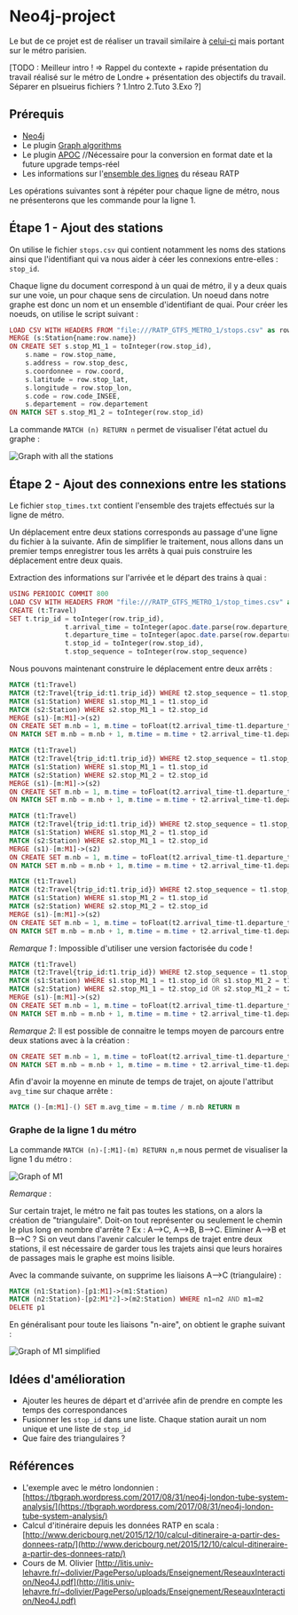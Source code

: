 # Neo4j-project

Le but de ce projet est de réaliser un travail similaire à [celui-ci](https://tbgraph.wordpress.com/2017/08/31/neo4j-london-tube-system-analysis/) mais portant sur le métro parisien.

[TODO : Meilleur intro ! => Rappel du contexte + rapide présentation du travail réalisé sur le métro de Londre + présentation des objectifs du travail. Séparer en plsueirus fichiers ? 1.Intro 2.Tuto 3.Exo ?]

## Prérequis
- [Neo4j](https://neo4j.com/download/)
- Le plugin [Graph algorithms](https://github.com/neo4j-contrib/neo4j-graph-algorithms/)
- Le plugin [APOC](http://github.com/neo4j-contrib/neo4j-apoc-procedures/releases/3.4.0.1) //Nécessaire pour la conversion en format date et la future upgrade temps-réel 
- Les informations sur l'[ensemble des lignes](http://dataratp.download.opendatasoft.com/RATP_GTFS_LINES.zip) du réseau RATP

Les opérations suivantes sont à répéter pour chaque ligne de métro, nous ne présenterons que les commande pour la ligne 1.

## Étape 1 - Ajout des stations
On utilise le fichier `stops.csv` qui contient notamment les noms des stations ainsi que l'identifiant qui va nous aider à céer les connexions entre-elles : `stop_id`.

Chaque ligne du document correspond à un quai de métro, il y a deux quais sur une voie, un pour chaque sens de circulation. Un noeud dans notre graphe est donc un nom et un ensemble d'identifiant de quai. Pour créer les noeuds, on utilise le script suivant :
```php
LOAD CSV WITH HEADERS FROM "file:///RATP_GTFS_METRO_1/stops.csv" as row
MERGE (s:Station{name:row.name})
ON CREATE SET s.stop_M1_1 = toInteger(row.stop_id),
    s.name = row.stop_name,
    s.address = row.stop_desc,
    s.coordonnee = row.coord,
    s.latitude = row.stop_lat,
    s.longitude = row.stop_lon,
    s.code = row.code_INSEE,
    s.departement = row.departement
ON MATCH SET s.stop_M1_2 = toInteger(row.stop_id)
```

La commande `MATCH (n) RETURN n` permet de visualiser l'état actuel du graphe :


![Graph with all the stations](https://github.com/CamilleSimon/neo4j-project/blob/master/graph.png)

## Étape 2 - Ajout des connexions entre les stations

Le fichier `stop_times.txt` contient l'ensemble des trajets effectués sur la ligne de métro.

Un déplacement entre deux stations corresponds au passage d'une ligne du fichier à la suivante.
Afin de simplifier le traitement, nous allons dans un premier temps enregistrer tous les arrêts à quai puis construire les déplacement entre deux quais.

Extraction des informations sur l'arrivée et le départ des trains à quai :
```php
USING PERIODIC COMMIT 800
LOAD CSV WITH HEADERS FROM "file:///RATP_GTFS_METRO_1/stop_times.csv" as row
CREATE (t:Travel)
SET t.trip_id = toInteger(row.trip_id),
              t.arrival_time = toInteger(apoc.date.parse(row.departure_time,'m','HH:mm:ss')),
              t.departure_time = toInteger(apoc.date.parse(row.departure_time,'m','HH:mm:ss')),
              t.stop_id = toInteger(row.stop_id),
              t.stop_sequence = toInteger(row.stop_sequence)
```

Nous pouvons maintenant construire le déplacement entre deux arrêts :
```php
MATCH (t1:Travel)
MATCH (t2:Travel{trip_id:t1.trip_id}) WHERE t2.stop_sequence = t1.stop_sequence + 1
MATCH (s1:Station) WHERE s1.stop_M1_1 = t1.stop_id
MATCH (s2:Station) WHERE s2.stop_M1_1 = t2.stop_id
MERGE (s1)-[m:M1]->(s2) 
ON CREATE SET m.nb = 1, m.time = toFloat(t2.arrival_time-t1.departure_time)
ON MATCH SET m.nb = m.nb + 1, m.time = m.time + t2.arrival_time-t1.departure_time
```
```php
MATCH (t1:Travel)
MATCH (t2:Travel{trip_id:t1.trip_id}) WHERE t2.stop_sequence = t1.stop_sequence + 1
MATCH (s1:Station) WHERE s1.stop_M1_1 = t1.stop_id
MATCH (s2:Station) WHERE s2.stop_M1_2 = t2.stop_id
MERGE (s1)-[m:M1]->(s2) 
ON CREATE SET m.nb = 1, m.time = toFloat(t2.arrival_time-t1.departure_time)
ON MATCH SET m.nb = m.nb + 1, m.time = m.time + t2.arrival_time-t1.departure_time
```
```php
MATCH (t1:Travel)
MATCH (t2:Travel{trip_id:t1.trip_id}) WHERE t2.stop_sequence = t1.stop_sequence + 1
MATCH (s1:Station) WHERE s1.stop_M1_2 = t1.stop_id
MATCH (s2:Station) WHERE s2.stop_M1_1 = t2.stop_id
MERGE (s1)-[m:M1]->(s2) 
ON CREATE SET m.nb = 1, m.time = toFloat(t2.arrival_time-t1.departure_time)
ON MATCH SET m.nb = m.nb + 1, m.time = m.time + t2.arrival_time-t1.departure_time
```
```php
MATCH (t1:Travel)
MATCH (t2:Travel{trip_id:t1.trip_id}) WHERE t2.stop_sequence = t1.stop_sequence + 1
MATCH (s1:Station) WHERE s1.stop_M1_2 = t1.stop_id
MATCH (s2:Station) WHERE s2.stop_M1_2 = t2.stop_id
MERGE (s1)-[m:M1]->(s2) 
ON CREATE SET m.nb = 1, m.time = toFloat(t2.arrival_time-t1.departure_time)
ON MATCH SET m.nb = m.nb + 1, m.time = m.time + t2.arrival_time-t1.departure_time
```

*Remarque 1* : Impossible d'utiliser une version factorisée du code !
```php
MATCH (t1:Travel)
MATCH (t2:Travel{trip_id:t1.trip_id}) WHERE t2.stop_sequence = t1.stop_sequence + 1
MATCH (s1:Station) WHERE s1.stop_M1_1 = t1.stop_id OR s1.stop_M1_2 = t1.stop_id
MATCH (s2:Station) WHERE s2.stop_M1_1 = t2.stop_id OR s2.stop_M1_2 = t2.stop_id
MERGE (s1)-[m:M1]->(s2) 
ON CREATE SET m.nb = 1, m.time = toFloat(t2.arrival_time-t1.departure_time)
ON MATCH SET m.nb = m.nb + 1, m.time = m.time + t2.arrival_time-t1.departure_time
```

*Remarque 2*: 
Il est possible de connaitre le temps moyen de parcours entre deux stations avec à la création : 
```php
ON CREATE SET m.nb = 1, m.time = toFloat(t2.arrival_time-t1.departure_time)
ON MATCH SET m.nb = m.nb + 1, m.time = m.time + t2.arrival_time-t1.departure_time
```
Afin d'avoir la moyenne en minute de temps de trajet, on ajoute l'attribut `avg_time` sur chaque arrête :
```php
MATCH ()-[m:M1]-() SET m.avg_time = m.time / m.nb RETURN m
```

### Graphe de la ligne 1 du métro
La commande `MATCH (n)-[:M1]-(m) RETURN n,m` nous permet de visualiser la ligne 1 du métro :

![Graph of M1](https://github.com/CamilleSimon/neo4j-project/blob/master/graph-metro1.png)

*Remarque* : 

Sur certain trajet, le métro ne fait pas toutes les stations, on a alors la création de "triangulaire". Doit-on tout représenter ou seulement le chemin le plus long en nombre d'arrête ?
Ex : A-->C, A-->B, B-->C. Eliminer A-->B et B-->C ?
Si on veut dans l'avenir calculer le temps de trajet entre deux stations, il est nécessaire de garder tous les trajets ainsi que leurs horaires de passages mais le graphe est moins lisible. 

Avec la commande suivante, on supprime les liaisons A-->C (triangulaire) :
```php
MATCH (n1:Station)-[p1:M1]->(m1:Station)
MATCH (n2:Station)-[p2:M1*2]->(m2:Station) WHERE n1=n2 AND m1=m2
DELETE p1
```

En généralisant pour toute les liaisons "n-aire", on obtient le graphe suivant :

![Graph of M1 simplified](https://github.com/CamilleSimon/neo4j-project/blob/master/graph-metro1-2.png)

## Idées d'amélioration
- Ajouter les heures de départ et d'arrivée afin de prendre en compte les temps des correspondances
- Fusionner les `stop_id` dans une liste. Chaque station aurait un nom unique et une liste de `stop_id`
- Que faire des triangulaires ? 

## Références
- L'exemple avec le métro londonnien : [https://tbgraph.wordpress.com/2017/08/31/neo4j-london-tube-system-analysis/](https://tbgraph.wordpress.com/2017/08/31/neo4j-london-tube-system-analysis/)
- Calcul d'itinéraire depuis les données RATP en scala : [http://www.dericbourg.net/2015/12/10/calcul-ditineraire-a-partir-des-donnees-ratp/](http://www.dericbourg.net/2015/12/10/calcul-ditineraire-a-partir-des-donnees-ratp/)
- Cours de M. Olivier [http://litis.univ-lehavre.fr/~dolivier/PagePerso/uploads/Enseignement/ReseauxInteraction/Neo4J.pdf](http://litis.univ-lehavre.fr/~dolivier/PagePerso/uploads/Enseignement/ReseauxInteraction/Neo4J.pdf)




